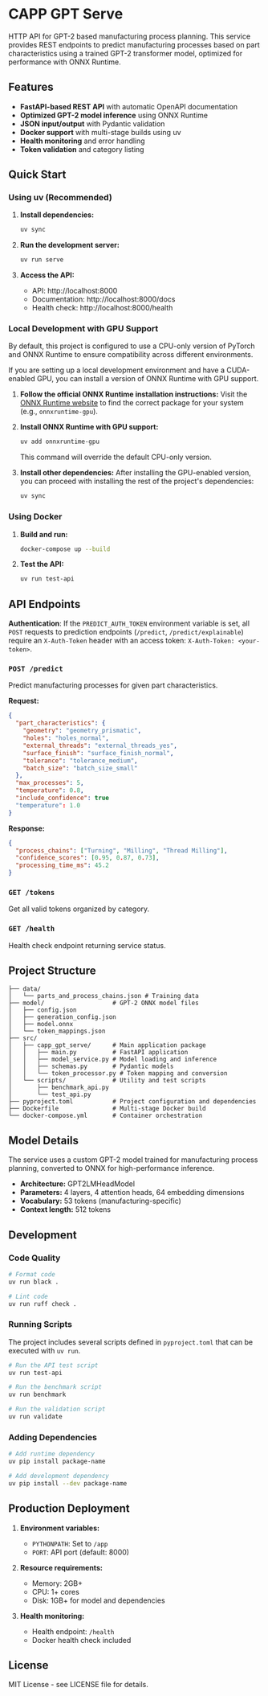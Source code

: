 # CAPP GPT Serve

HTTP API for GPT-2 based manufacturing process planning. This service provides REST endpoints to predict manufacturing processes based on part characteristics using a trained GPT-2 transformer model, optimized for performance with ONNX Runtime.

## Features

- **FastAPI-based REST API** with automatic OpenAPI documentation
- **Optimized GPT-2 model inference** using ONNX Runtime
- **JSON input/output** with Pydantic validation
- **Docker support** with multi-stage builds using uv
- **Health monitoring** and error handling
- **Token validation** and category listing

## Quick Start

### Using uv (Recommended)

1. **Install dependencies:**
   ```bash
   uv sync
   ```

2. **Run the development server:**
   ```bash
   uv run serve
   ```

3. **Access the API:**
   - API: http://localhost:8000
   - Documentation: http://localhost:8000/docs
   - Health check: http://localhost:8000/health

### Local Development with GPU Support

By default, this project is configured to use a CPU-only version of PyTorch and ONNX Runtime to ensure compatibility across different environments.

If you are setting up a local development environment and have a CUDA-enabled GPU, you can install a version of ONNX Runtime with GPU support.

1.  **Follow the official ONNX Runtime installation instructions:** Visit the [ONNX Runtime website](https://onnxruntime.ai/docs/install/) to find the correct package for your system (e.g., `onnxruntime-gpu`).

2.  **Install ONNX Runtime with GPU support:**
    ```bash
    uv add onnxruntime-gpu
    ```
    This command will override the default CPU-only version.

3.  **Install other dependencies:** After installing the GPU-enabled version, you can proceed with installing the rest of the project's dependencies:
    ```bash
    uv sync
    ```

### Using Docker

1. **Build and run:**
   ```bash
   docker-compose up --build
   ```

2. **Test the API:**
   ```bash
   uv run test-api
   ```

## API Endpoints
**Authentication**: If the `PREDICT_AUTH_TOKEN` environment variable is set, all `POST` requests to prediction endpoints (`/predict`, `/predict/explainable`) require an `X-Auth-Token` header with an access token: `X-Auth-Token: <your-token>`.

### `POST /predict`
Predict manufacturing processes for given part characteristics.

**Request:**
```json
{
  "part_characteristics": {
    "geometry": "geometry_prismatic",
    "holes": "holes_normal",
    "external_threads": "external_threads_yes",
    "surface_finish": "surface_finish_normal",
    "tolerance": "tolerance_medium",
    "batch_size": "batch_size_small"
  },
  "max_processes": 5,
  "temperature": 0.8,
  "include_confidence": true
  "temperature": 1.0
}
```

**Response:**
```json
{
  "process_chains": ["Turning", "Milling", "Thread Milling"],
  "confidence_scores": [0.95, 0.87, 0.73],
  "processing_time_ms": 45.2
}
```

### `GET /tokens`
Get all valid tokens organized by category.

### `GET /health`
Health check endpoint returning service status.

## Project Structure

```
├── data/
│   └── parts_and_process_chains.json # Training data
├── model/                   # GPT-2 ONNX model files
│   ├── config.json
│   ├── generation_config.json
│   ├── model.onnx
│   └── token_mappings.json
├── src/
│   ├── capp_gpt_serve/      # Main application package
│   │   ├── main.py          # FastAPI application
│   │   ├── model_service.py # Model loading and inference
│   │   ├── schemas.py       # Pydantic models
│   │   └── token_processor.py # Token mapping and conversion
│   └── scripts/             # Utility and test scripts
│       ├── benchmark_api.py
│       └── test_api.py
├── pyproject.toml           # Project configuration and dependencies
├── Dockerfile               # Multi-stage Docker build
└── docker-compose.yml       # Container orchestration
```

## Model Details

The service uses a custom GPT-2 model trained for manufacturing process planning, converted to ONNX for high-performance inference.
- **Architecture:** GPT2LMHeadModel
- **Parameters:** 4 layers, 4 attention heads, 64 embedding dimensions
- **Vocabulary:** 53 tokens (manufacturing-specific)
- **Context length:** 512 tokens

## Development

### Code Quality
```bash
# Format code
uv run black .

# Lint code
uv run ruff check .
```

### Running Scripts

The project includes several scripts defined in `pyproject.toml` that can be executed with `uv run`.

```bash
# Run the API test script
uv run test-api

# Run the benchmark script
uv run benchmark

# Run the validation script
uv run validate
```

### Adding Dependencies
```bash
# Add runtime dependency
uv pip install package-name

# Add development dependency
uv pip install --dev package-name
```

## Production Deployment

1. **Environment variables:**
   - `PYTHONPATH`: Set to `/app`
   - `PORT`: API port (default: 8000)

2. **Resource requirements:**
   - Memory: 2GB+
   - CPU: 1+ cores
   - Disk: 1GB+ for model and dependencies

3. **Health monitoring:**
   - Health endpoint: `/health`
   - Docker health check included

## License

MIT License - see LICENSE file for details.
